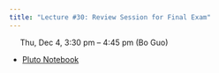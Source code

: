 ```yaml
---
title: "Lecture #30: Review Session for Final Exam"
---
```


&nbsp;&nbsp;&nbsp;&nbsp;&nbsp;Thu, Dec 4, 3:30 pm – 4:45 pm (Bo Guo)

- [Pluto Notebook](../pluto_notebooks/Lec30_review_session.jl) 